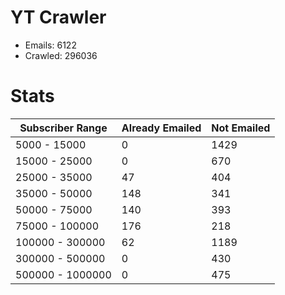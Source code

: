 # YT Crawler
- Emails: 6122
- Crawled: 296036

# Stats
| Subscriber Range  | Already Emailed | Not Emailed |
|-------|-------|-------|
| 5000 - 15000 | 0 | 1429 |
| 15000 - 25000 | 0 | 670 |
| 25000 - 35000 | 47 | 404 |
| 35000 - 50000 | 148 | 341 |
| 50000 - 75000 | 140 | 393 |
| 75000 - 100000 | 176 | 218 |
| 100000 - 300000 | 62 | 1189 |
| 300000 - 500000 | 0 | 430 |
| 500000 - 1000000 | 0 | 475 |
